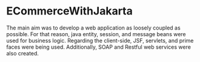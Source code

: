 # ECommerceWithJakarta
The main aim was to develop a web application as loosely coupled as possible. For that reason, java entity, session, and message beans were used for business logic. Regarding the client-side, JSF, servlets, and prime faces were being used. Additionally, SOAP and Restful web services were also created.
